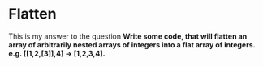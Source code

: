 # Flatten
This is my answer to the question 
**Write some code, that will flatten an array of arbitrarily nested 
arrays of integers into a flat array of integers. 
e.g. [[1,2,[3]],4] -> [1,2,3,4].**